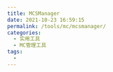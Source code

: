 ```yaml
---
title: MCSManager
date: 2021-10-23 16:59:15
permalink: /tools/mc/mcsmanager/
categories:
  - 实用工具
  - MC管理工具
tags:
  - 
---
```

